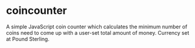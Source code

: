 # coincounter
A simple JavaScript coin counter which calculates the minimum number of coins need to come up with a user-set total amount of money. Currency set at Pound Sterling.
